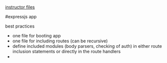 [instructor files](https://github.com/martypdx/workshop-express-middleware)

#expressjs app

best practices
* one file for booting app
* one file for including routes (can be recursive)
* define included modules (body parsers, checking of auth) in either route inclusion statements or directly in the route handlers
* 